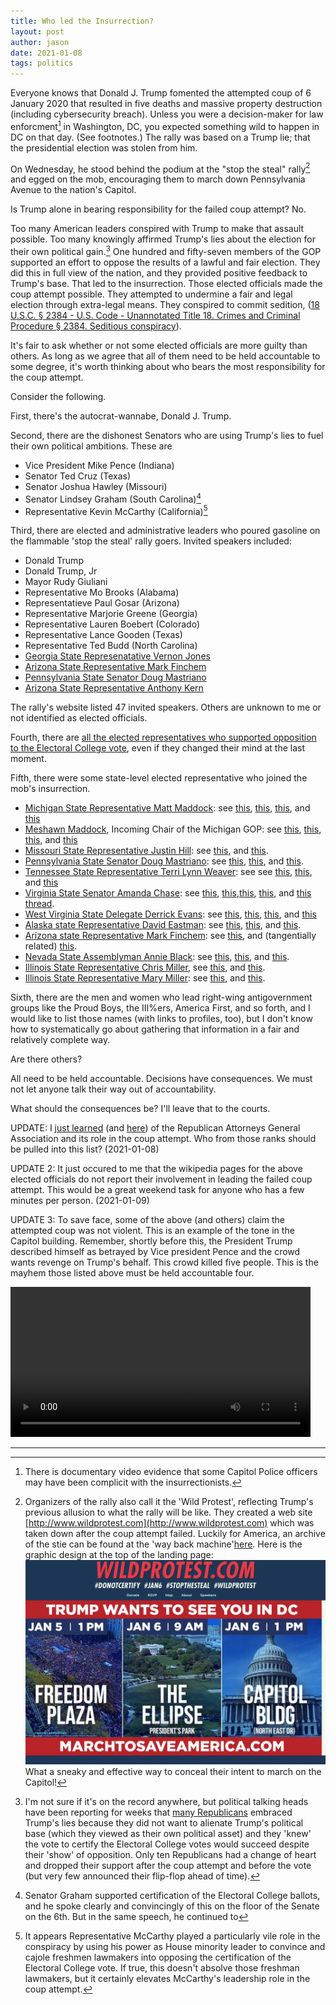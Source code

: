 ```yaml
---
title: Who led the Insurrection?
layout: post
author: jason
date: 2021-01-08
tags: politics
---
```


Everyone knows that Donald J. Trump fomented the attempted coup of 6 January 2020 that resulted in five deaths and massive property destruction (including cybersecurity breach).  Unless you were a decision-maker for law enforcment[^0] in Washington, DC, you expected something wild to happen in DC on that day.  (See footnotes.)  The rally was based on a Trump lie; that the presidential election was stolen from him.

On Wednesday, he stood behind the podium at the "stop the steal" rally[^3] and egged on the mob, encouraging them to march down Pennsylvania Avenue to the nation's Capitol.

Is Trump alone in bearing responsibility for the failed coup attempt?  No.

Too many American leaders conspired with Trump to make that assault possible.  Too many knowingly affirmed Trump's lies about the election for their own political gain.[^1]  One hundred and fifty-seven members of the GOP supported an effort to oppose the results of a lawful and fair election.  They did this in full view of the nation, and they provided positive feedback to Trump's base.  That led to the insurrection.  Those elected officials made the coup attempt possible.  They attempted to undermine a fair and legal election through extra-legal means.  They conspired to commit sedition, ([18 U.S.C. § 2384 - U.S. Code - Unannotated Title 18. Crimes and Criminal Procedure § 2384. Seditious conspiracy](https://codes.findlaw.com/us/title-18-crimes-and-criminal-procedure/18-usc-sect-2384.html)).

It's fair to ask whether or not some elected officials are more guilty than others.  As long as we agree that all of them need to be held accountable to some degree, it's worth thinking about who bears the most responsibility for the coup attempt.

Consider the following.

First, there's the autocrat-wannabe, Donald J. Trump.  

Second, there are the dishonest Senators who are using Trump's lies to fuel their own political ambitions.  These are
* Vice President Mike Pence (Indiana)
* Senator Ted Cruz (Texas)
* Senator Joshua Hawley (Missouri)
* Senator Lindsey Graham (South Carolina)[^2]
* Representative Kevin McCarthy (California)[^4]

Third, there are elected and administrative leaders who poured gasoline on the flammable 'stop the steal' rally goers.  Invited speakers included:
* Donald Trump
* Donald Trump, Jr
* Mayor Rudy Giuliani
* Representative Mo Brooks (Alabama)
* Representatieve Paul Gosar (Arizona)
* Representative Marjorie Greene (Georgia)
* Representative Lauren Boebert (Colorado)
* Representative Lance Gooden (Texas)
* Representative Ted Budd (North Carolina)
* [Georgia State Represenatative Vernon Jones](https://en.wikipedia.org/wiki/Vernon_Jones)
* [Arizona State Representative Mark Finchem](https://en.wikipedia.org/wiki/Mark_Finchem)
* [Pennsylvania State Senator Doug Mastriano](https://en.wikipedia.org/wiki/Doug_Mastriano)
* [Arizona State Representative Anthony Kern](https://en.wikipedia.org/wiki/Anthony_Kern)

The rally's website listed 47 invited speakers.  Others are unknown to me or not identified as elected officials.

Fourth, there are [all the elected representatives who supported opposition to the Electoral College vote](http://thecoldfish.com/2021/01/07/who-incited-violence.html), even if they changed their mind at the last moment.

Fifth, there were some state-level elected representative who joined the mob's insurrection.

* [Michigan State Representative Matt Maddock](https://en.wikipedia.org/wiki/Matt_Maddock): see [this](https://twitter.com/RachelHood76/status/1347192213600690176), [this](https://twitter.com/MysterySolvent/status/1347731916313808896), [this](https://www.detroitnews.com/story/news/politics/2021/01/07/michigan-duo-matt-meshawn-maddock-gain-influence-overturn-election/6579089002/), and [this](https://patch.com/michigan/across-mi/dlcc-calls-rep-maddock-resign-over-pro-trump-riot-will-any-lawmakers-face)
* [Meshawn Maddock](https://ballotpedia.org/Meshawn_Maddock), Incoming Chair of the Michigan GOP: see [this](https://twitter.com/RachelHood76/status/1347192213600690176), [this](https://twitter.com/MysterySolvent/status/1347271801752182786), [this](https://www.detroitnews.com/story/news/politics/2021/01/07/michigan-duo-matt-meshawn-maddock-gain-influence-overturn-election/6579089002/), and [this](https://twitter.com/MysterySolvent/status/1347731916313808896)
* [Missouri State Representative Justin Hill](https://en.wikipedia.org/wiki/Justin_Hill_(politician)): see [this](https://www.msn.com/en-us/news/politics/some-state-legislators-face-calls-for-resignation-after-taking-part-in-capitol-turmoil/ar-BB1czgkM), and [this](https://www.stltoday.com/news/local/govt-and-politics/missouri-lawmaker-skips-his-own-swearing-in-to-attend-trump-rally-in-washington/article_94e9038e-a2a2-5491-8911-dcad1e9dbd5a.html).
* [Pennsylvania State Senator Doug Mastriano](https://en.wikipedia.org/wiki/Doug_Mastriano): see [this](https://www.msn.com/en-us/news/politics/some-state-legislators-face-calls-for-resignation-after-taking-part-in-capitol-turmoil/ar-BB1czgkM), [this](https://youtu.be/2m-xYKsn_94), and [this](https://6abc.com/pennsylavania-state-senator-doug-mastriano-live-derrick-evans-west-virginia-capitol-riot/9446757/).
* [Tennessee State Representative Terri Lynn Weaver](https://en.wikipedia.org/wiki/Terri_Lynn_Weaver): see see [this](https://www.msn.com/en-us/news/politics/some-state-legislators-face-calls-for-resignation-after-taking-part-in-capitol-turmoil/ar-BB1czgkM), [this](https://twitter.com/TerriLynnWeaver/status/1346965048611254273), and [this](https://www.tennessean.com/story/news/politics/2021/01/07/tennessee-rep-terri-lynn-weaver-capitol-riot-lot-of-patriots/6578595002/)
* [Virginia State Senator Amanda Chase](https://en.wikipedia.org/wiki/Amanda_Chase): see [this](https://www.msn.com/en-us/news/politics/some-state-legislators-face-calls-for-resignation-after-taking-part-in-capitol-turmoil/ar-BB1czgkM), [this](https://www.washingtonpost.com/local/virginia-politics/amanda-chase-facebook-suspension/2021/01/08/8a392410-51d8-11eb-bda4-615aaefd0555_story.html?utm_campaign=wp_main&utm_medium=social&utm_source=facebook),[this](https://www.newsweek.com/virginia-state-senator-who-attended-dc-protest-asked-resign-1560137), [this](https://thevirginiastar.com/2021/01/07/virginia-state-senator-amanda-chase-on-d-c-rally-it-was-very-heartwarming/), and [this thread](https://twitter.com/GoadGatsby/status/1347644176607932417). 
* [West Virginia State Delegate Derrick Evans](https://en.wikipedia.org/wiki/Derrick_Evans_(politician)): see [this](https://www.msn.com/en-us/news/politics/some-state-legislators-face-calls-for-resignation-after-taking-part-in-capitol-turmoil/ar-BB1czgkM), [this](https://apnews.com/article/donald-trump-legislature-crime-west-virginia-electoral-college-b883a7667add0cb54f01ce7ffaa73536), [this](https://www.buzzfeednews.com/article/briannasacks/west-virginia-republican-delegate-storms-capitol), and [this](https://www.nytimes.com/2021/01/06/us/derrick-evans-west-virginia-capitol.html)
* [Alaska state Representative David Eastman](https://en.wikipedia.org/wiki/David_Eastman_(politician)): see [this](https://twitter.com/CentralPenDems/status/1347360729318395906), [this](https://www.adn.com/alaska-news/2021/01/07/alaska-state-legislator-who-attended-dc-trump-rally-pushes-debunked-theory-antifa-was-responsible-for-storming-us-capitol/), and [this](https://www.anchoragepress.com/news/wasilla-rep-eastman-part-of-electoral-college-protest-on-the-capitol/article_00f4c01a-50a2-11eb-81af-172b4c9e4803.html).
* [Arizona state Representative Mark Finchem](https://en.wikipedia.org/wiki/Mark_Finchem): see [this](https://www.msn.com/en-us/news/politics/some-state-legislators-face-calls-for-resignation-after-taking-part-in-capitol-turmoil/ar-BB1czgkM), and (tangentially related) [this](https://www.phoenixnewtimes.com/news/rep-mark-finchem-was-arizona-coordinator-for-pro-militia-group-11498687).
* [Nevada State Assemblyman Annie Black](https://en.wikipedia.org/wiki/Annie_Black): see [this](https://www.msn.com/en-us/news/politics/some-state-legislators-face-calls-for-resignation-after-taking-part-in-capitol-turmoil/ar-BB1czgkM), [this](https://www.fox5vegas.com/election_hq/several-state-lawmakers-including-nevada-assemblywoman-elect-joined-observed-us-capitol-turmoil/article_05f0642c-7171-502d-924e-81675f021a00.html), and [this](https://www.bloomberg.com/news/articles/2021-01-07/several-state-lawmakers-joined-observed-us-capitol-turmoil?sref=YRolYWHb).
* [Illinois State Representative Chris Miller](https://en.wikipedia.org/wiki/Chris_Miller_(politician)), see [this](https://twitter.com/MarkMaxwellTV/status/1347236821512695810), and [this](https://twitter.com/Acer3752/status/1347315438359896066).
* [Illinois State Representative Mary Miller](https://en.wikipedia.org/wiki/Mary_Miller_(politician)): see [this](https://people.com/politics/rep-mary-miller-praised-hitler-speech-lawmakers-condemn/), and [this](https://www.nbcchicago.com/news/local/chicago-politics/state-lawmakers-call-on-illinois-congresswoman-who-invoked-hitler-to-resign/2410343/).

Sixth, there are the men and women who lead right-wing antigovernment groups like the Proud Boys, the III%ers, America First, and so forth, and I would like to list those names (with links to profiles, too), but I don't know how to systematically go about gathering that information in a fair and relatively complete way.

Are there others?

All need to be held accountable.  Decisions have consequences.  We must not let anyone talk their way out of accountability.

What should the consequences be?  I'll leave that to the courts.

UPDATE:  I [just learned](https://www.alreporter.com/2021/01/07/alabama-ag-leads-nonprofit-that-helped-organize-march-at-capitol/) (and [here](https://twitter.com/robertcaruso/status/1347795777893126144)) of the Republican Attorneys General Association and its role in the coup attempt.  Who from those ranks should be pulled into this list? (2021-01-08)

UPDATE 2:  It just occured to me that the wikipedia pages for the above elected officials do not report their involvement in leading the failed coup attempt.  This would be a great weekend task for anyone who has a few minutes per person.  (2021-01-09)

UPDATE 3:  To save face, some of the above (and others) claim the attempted coup was not violent.  This is an example of the tone in the Capitol building.  Remember, shortly before this, the President Trump described himself as betrayed by Vice president Pence and the crowd wants revenge on Trump's behalf.  This crowd killed five people.  This is the mayhem those listed above must be held accountable four.

<video width="480" controls="controls">
  <source src="/assets/media/coup-hang-mike-pence.mp4" type="video/mp4">
</video>

* * * 

[^0]: There is documentary video evidence that some Capitol Police officers may have been complicit with the insurrectionists.

[^1]:  I'm not sure if it's on the record anywhere, but political talking heads have been reporting for weeks that [many Republicans](http://thecoldfish.com/2021/01/07/who-incited-violence.html) embraced Trump's lies because they did not want to alienate Trump's political base (which they viewed as their own political asset) and they 'knew' the vote to certify the Electoral College votes would succeed despite their 'show' of opposition.  Only ten Republicans had a change of heart and dropped their support after the coup attempt and before the vote (but very few announced their flip-flop ahead of time).

[^2]:  Senator Graham supported certification of the Electoral College ballots, and he spoke clearly and convincingly of this on the floor of the Senate on the 6th.  But in the same speech, he continued to 

[^4]:  It appears Representative McCarthy played a particularly vile role in the conspiracy by using his power as House minority leader to convince and cajole freshmen lawmakers into opposing the certification of the Electoral College vote.  If true, this doesn't absolve those freshman lawmakers, but it certainly elevates McCarthy's leadership role in the coup attempt.

[^3]:  Organizers of the rally also call it the 'Wild Protest', reflecting Trump's previous allusion to what the rally will be like.  They created a web site [http://www.wildprotest.com](http://www.wildprotest.com) which was taken down after the coup attempt failed.  Luckily for America, an archive of the stie can be found at the 'way back machine'[here](https://web.archive.org/web/20210106065650/https://wildprotest.com/).  Here is the graphic design at the top of the landing page:  ![![/assets/images/webpage-wildprotest-thumbnail.png](/assets/images/webpage-wildprotest-thumbnail.png)](/assets/images/webpage-wildprotest.png)  What a sneaky and effective way to conceal their intent to march on the Capitol!

